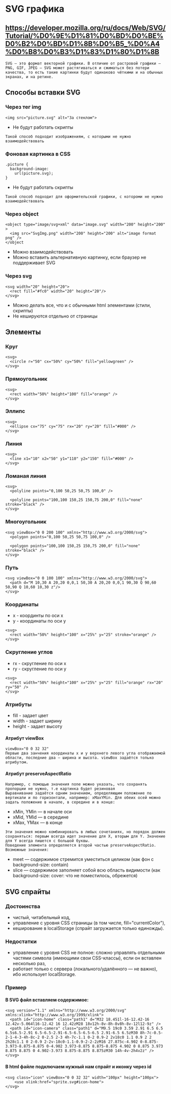 # SVG графика
## https://developer.mozilla.org/ru/docs/Web/SVG/Tutorial/%D0%9E%D1%81%D0%BD%D0%BE%D0%B2%D0%BD%D1%8B%D0%B5_%D0%A4%D0%B8%D0%B3%D1%83%D1%80%D1%8B
```
SVG — это формат векторной графики. В отличие от растровой графики — PNG, GIF, JPEG — SVG может растягиваться и сжиматься без потери качества, то есть такие картинки будут одинаково чёткими и на обычных экранах, и на ретине.
```
## Способы вставки SVG
### Через тег img
```
<img src="picture.svg" alt="За стеклом">
```
* Не будут работать скрипты
```
Такой способ подходит изображениям, с которыми не нужно взаимодействовать
```
### Фоновая картинка в CSS
```
.picture {
  background-image:
    url(picture.svg);
}
```
* Не будут работать скрипты
```
Такой способ подходит для оформительской графики, с котороми не нужно взаимодействовать
```
### Через object
```
<object type="image/svg+xml" data="image.svg" width="200" height="200" >
  <img src="SvgImg.png" width="200" height="200" alt="image format png" />
</object
```
* Можно взаимодействовать
* Можно вставить альтернативную картинку, если браузер не поддерживает SVG
### Через svg
```
<svg width="20" height="20">
  <rect fill="#fc0" width="20" height="20"/>
</svg>
```
* Можно делать все, что и с обычными html элементами (стили, скрипты)
* Не кешируются отдельно от страницы
## Элементы
### Круг
```
<svg>
  <circle r="50" cx="50%" cy="50%" fill="yellowgreen" />
</svg>
```
### Прямоугольник
```
<svg>
  <rect width="50%" height="100" fill="orange" />
</svg>
```
### Эллипс
```
<svg>
  <ellipse cx="75" cy="75" rx="20" ry="20" fill="#000" />
</svg>
```
### Линия
```
<svg>
  <line x1="10" x2="50" y1="110" y2="150" fill="#000" />
</svg>
```
### Ломаная линия
```
<svg>
  <polyline points="0,100 50,25 50,75 100,0" />

  <polyline points="100,100 150,25 150,75 200,0" fill="none" stroke="black" />
</svg>
```
### Многоугольник
```
<svg viewBox="0 0 200 100" xmlns="http://www.w3.org/2000/svg">
  <polygon points="0,100 50,25 50,75 100,0" />
  
  <polygon points="100,100 150,25 150,75 200,0" fill="none" stroke="black" />
</svg>
```
### Путь
```
<svg viewBox="0 0 100 100" xmlns="http://www.w3.org/2000/svg">
  <path d="M 10,30 A 20,20 0,0,1 50,30 A 20,20 0,0,1 90,30 Q 90,60 50,90 Q 10,60 10,30 z"/>
</svg>
```
### Координаты
* x - координты по оси x
* y - координаты по оси y
```
<svg>
  <rect width="50%" height="100" x="25%" y="25" stroke="orange" />
</svg>
```
### Скругление углов
* rx - скругление по оси x 
* ry - скругление по оси y
```
<svg>
  <rect width="50%" height="100" x="25%" y="25" fill="orange" rx="20" ry="50" />
</svg>
```
### Атрибуты 
* fill - задает цвет
* width - задает ширину
* height - задает высоту
#### Атрибут viewBox
```
viewBox="0 0 32 32"
Первые два занчения координаты x и y верхнего левого угла отображаемой области, последние два — ширина и высота. viewBox задаётся только атрибутом.
```
#### Атрибут preserveAspectRatio
```
Например, с помощью значения none можно указать, что сохранять пропорции не нужно, т.е картинка будет резиновая
Выравнивание задаётся одним значением, определяющим положение по вертикали и по горизонтали, например: xMaxYMin. Для обеих осей можно задать положение в начале, в середине и в конце:
```
* xMin, YMin — в начале оси
* xMid, YMid — в середине
* xMax, YMax — в конце
```
Эти значения можно комбинировать в любых сочетаниях, но порядок должен сохраняться: первым всегда идет значение для X, вторым для Y. Значение для Y всегда пишется с большой буквы.
Поведение элемента определяется второй частью preserveAspectRatio. Возможные значения:
```
* meet — содержимое стремится уместиться целиком (как фон с background-size: contain)
* slice — содержимое заполняет собой всю область видимости (как background-size: cover: что не поместилось, обрежется)
## SVG спрайты
### Достоинства
* чистый, читабельный код,
* управление с уровня CSS страницы (в том числе, fill="currentColor"),
* кеширование в localStorage (спрайт загружается только единожды).
### Недостатки
* управление с уровня CSS не полное: сложно управлять отдельными частями символа (имеющими свои CSS-классы), если он вставлен несколько раз,
* работает только с сервера (локального/удалённого — не важно), ибо использует localStorage.
### Пример 
#### В SVG файл вставляем содержимое:
```
<svg version="1.1" xmlns="http://www.w3.org/2000/svg" xmlns:xlink="http://www.w3.org/1999/xlink">
  <path id="icon-home" class="path1" d="M32 18.451l-16-12.42-16 12.42v-5.064l16-12.42 16 12.42zM28 18v12h-8v-8h-8v8h-8v-12l12-9z" />
  <path id="icon-camera" class="path1" d="M9.5 19c0 3.59 2.91 6.5 6.5 6.5s6.5-2.91 6.5-6.5-2.91-6.5-6.5-6.5-6.5 2.91-6.5 6.5zM30 8h-7c-0.5-2-1-4-3-4h-8c-2 0-2.5 2-3 4h-7c-1.1 0-2 0.9-2 2v18c0 1.1 0.9 2 2 2h28c1.1 0 2-0.9 2-2v-18c0-1.1-0.9-2-2-2zM16 27.875c-4.902 0-8.875-3.973-8.875-8.875 0-4.902 3.973-8.875 8.875-8.875 4.902 0 8.875 3.973 8.875 8.875 0 4.902-3.973 8.875-8.875 8.875zM30 14h-4v-2h4v2z" />
</svg>
```
#### В html файле подключаем нужный нам спрайт и иконку через id
```
<svg class="icon" viewBox="0 0 32 32" width="100px" height="100px">
    <use xlink:href="sprite.svg#icon-home">
</svg>
```
